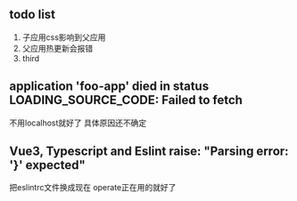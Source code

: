 ## todo list
1. 子应用css影响到父应用
2. 父应用热更新会报错
3. third


## application 'foo-app' died in status LOADING_SOURCE_CODE: Failed to fetch
  不用localhost就好了 具体原因还不确定

## Vue3, Typescript and Eslint raise: "Parsing error: '}' expected"
   把eslintrc文件换成现在 operate正在用的就好了